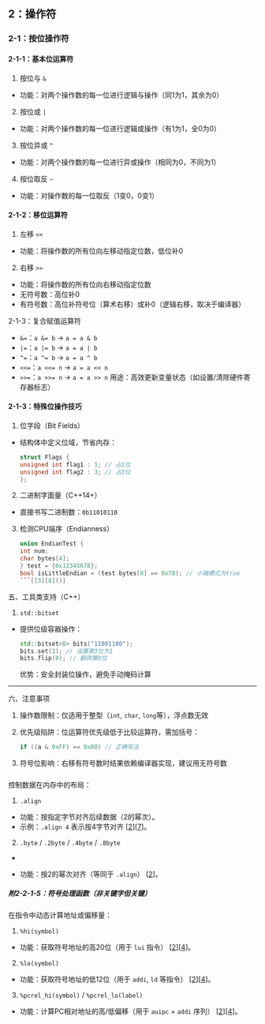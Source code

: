 ## 2：操作符

### 2-1：按位操作符

#### 2-1-1：基本位运算符

1. 按位与 `&` 
- 功能：对两个操作数的每一位进行逻辑与操作（同1为1，其余为0） 
2. 按位或 `|` 
- 功能：对两个操作数的每一位进行逻辑或操作（有1为1，全0为0） 
3. 按位异或 `^` 
- 功能：对两个操作数的每一位进行异或操作（相同为0，不同为1） 
4. 按位取反 `~` 
- 功能：对操作数的每一位取反（1变0，0变1） 

#### 2-1-2：移位运算符

1. 左移 `<<` 
- 功能：将操作数的所有位向左移动指定位数，低位补0 
2. 右移 `>>` 
- 功能：将操作数的所有位向右移动指定位数 
- 无符号数：高位补0 
- 有符号数：高位补符号位（算术右移）或补0（逻辑右移，取决于编译器） 

2-1-3：复合赋值运算符

- `&=`：`a &= b` → `a = a & b` 
- `|=`：`a |= b` → `a = a | b` 
- `^=`：`a ^= b` → `a = a ^ b` 
- `<<=`：`a <<= n` → `a = a << n` 
- `>>=`：`a >>= n` → `a = a >> n` 
  用途：高效更新变量状态（如设置/清除硬件寄存器标志）

#### 2-1-3：特殊位操作技巧

1. 位字段（Bit Fields） 
- 结构体中定义位域，节省内存： 
  
  ```cpp
  struct Flags {
  unsigned int flag1 : 1; // 占1位
  unsigned int flag2 : 3; // 占3位 
  };
  ```
2. 二进制字面量（C++14+） 
- 直接书写二进制数：`0b11010110`
3. 检测CPU端序（Endianness） 
   
   ```cpp
   union EndianTest {
   int num;
   char bytes[4];
   } test = {0x12345678};
   bool isLittleEndian = (test.bytes[0] == 0x78); // 小端模式为true 
   ```[[3][8]()] 
   ```

五、工具类支持（C++）

1. `std::bitset` 
- 提供位级容器操作： 
  
  ```cpp
  std::bitset<8> bits("11001100");
  bits.set(3); // 设置第3位为1 
  bits.flip(0); // 翻转第0位 
  ```
  
  优势：安全封装位操作，避免手动掩码计算

---

六、注意事项

1. 操作数限制：仅适用于整型（`int`, `char`, `long`等），浮点数无效 

2. 优先级陷阱：位运算符优先级低于比较运算符，需加括号： 
   
   ```cpp
   if ((a & 0xFF) == 0x80) // 正确写法 
   ```

3. 符号位影响：右移有符号数时结果依赖编译器实现，建议用无符号数

##### 

控制数据在内存中的布局：

1. `.align` 
- 功能：按指定字节对齐后续数据（2的幂次）。 
- 示例：`.align 4` 表示按4字节对齐 [[2]()][[7]()]。
2. `.byte` / `.2byte` / `.4byte` / `.8byte` 
- 

- 功能：按2的幂次对齐（等同于 `.align`） [[2]()]。

##### 附2-2-1-5：符号处理函数（非关键字但关键）

在指令中动态计算地址或偏移量：

1. `%hi(symbol)` 
- 功能：获取符号地址的高20位（用于 `lui` 指令） [[2]()][[4]()]。
2. `%lo(symbol)` 
- 功能：获取符号地址的低12位（用于 `addi`, `ld` 等指令） [[2]()][[4]()]。
3. `%pcrel_hi(symbol)` / `%pcrel_lo(label)` 
- 功能：计算PC相对地址的高/低偏移（用于 `auipc` + `addi` 序列） [[2]()][[4]()]。
